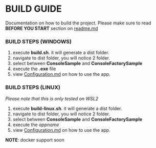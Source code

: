 # BUILD GUIDE #

Documentation on how to build the project. Please make sure to read **BEFORE YOU START** section on [readme.md](./../readme.md "readme.md")

### BUILD STEPS (WINDOWS) ###

1. execute **build.sh**. it will generate a dist folder.
2. navigate to dist folder, you will notice 2 folder.
3. select between **ConsoleSample** and **ConsoleFactorySample**
3. execute the **.exe** file
4. view [Configuration.md](/docs/configuration.md "Configuration.md") on how to use the app.

### BUILD STEPS (LINUX) ###
*Please note that this is only tested on WSL2*

1. execute **build-linux.sh**. it will generate a dist folder.
2. navigate to dist folder, you will notice 2 folder.
3. select between **ConsoleSample** and **ConsoleFactorySample**
3. execute the *appname*
4. view [Configuration.md](/docs/configuration.md "Configuration.md") on how to use the app.


**NOTE**: docker support soon




